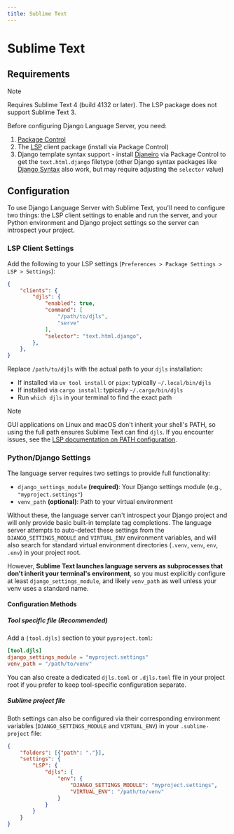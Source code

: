 ```yaml
---
title: Sublime Text
---
```


# Sublime Text

## Requirements

> [!NOTE]
> Requires Sublime Text 4 (build 4132 or later). The LSP package does not support Sublime Text 3.

Before configuring Django Language Server, you need:

1. [Package Control](https://packagecontrol.io/installation)
2. The [LSP](https://github.com/sublimelsp/LSP/) client package (install via Package Control)
3. Django template syntax support - install [Djaneiro](https://github.com/squ1b3r/Djaneiro) via Package Control to get the `text.html.django` filetype (other Django syntax packages like [Django Syntax](https://packagecontrol.io/packages/Django%20Syntax) also work, but may require adjusting the `selector` value)

## Configuration

To use Django Language Server with Sublime Text, you'll need to configure two things: the LSP client settings to enable and run the server, and your Python environment and Django project settings so the server can introspect your project.

### LSP Client Settings

Add the following to your LSP settings (`Preferences > Package Settings > LSP > Settings`):

```json
{
    "clients": {
        "djls": {
            "enabled": true,
            "command": [
                "/path/to/djls",
                "serve"
            ],
            "selector": "text.html.django",
        },
    },
}
```

Replace `/path/to/djls` with the actual path to your `djls` installation:

- If installed via `uv tool install` or `pipx`: typically `~/.local/bin/djls`
- If installed via `cargo install`: typically `~/.cargo/bin/djls`
- Run `which djls` in your terminal to find the exact path

> [!NOTE]
> GUI applications on Linux and macOS don't inherit your shell's PATH, so using the full path ensures Sublime Text can find `djls`. If you encounter issues, see the [LSP documentation on PATH configuration](https://lsp.sublimetext.io/troubleshooting/#updating-the-path-used-by-lsp-servers).

### Python/Django Settings

The language server requires two settings to provide full functionality:

- `django_settings_module` **(required)**: Your Django settings module (e.g., `"myproject.settings"`)
- `venv_path` **(optional)**: Path to your virtual environment

Without these, the language server can't introspect your Django project and will only provide basic built-in template tag completions. The language server attempts to auto-detect these settings from the `DJANGO_SETTINGS_MODULE` and `VIRTUAL_ENV` environment variables, and will also search for standard virtual environment directories (`.venv`, `venv`, `env`, `.env`) in your project root.

However, **Sublime Text launches language servers as subprocesses that don't inherit your terminal's environment**, so you must explicitly configure at least `django_settings_module`, and likely `venv_path` as well unless your venv uses a standard name.

#### Configuration Methods

##### Tool specific file (Recommended)

Add a `[tool.djls]` section to your `pyproject.toml`:

```toml
[tool.djls]
django_settings_module = "myproject.settings"
venv_path = "/path/to/venv"
```

You can also create a dedicated `djls.toml` or `.djls.toml` file in your project root if you prefer to keep tool-specific configuration separate.

##### Sublime project file

Both settings can also be configured via their corresponding environment variables (`DJANGO_SETTINGS_MODULE` and `VIRTUAL_ENV`) in your `.sublime-project` file:

```json
{
    "folders": [{"path": "."}],
    "settings": {
        "LSP": {
            "djls": {
                "env": {
                    "DJANGO_SETTINGS_MODULE": "myproject.settings",
                    "VIRTUAL_ENV": "/path/to/venv"
                }
            }
        }
    }
}
```

